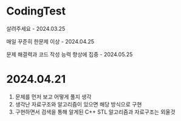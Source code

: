 # CodingTest
살려주세요 - 2024.03.25

매일 꾸준히 한문제 이상 - 2024.04.25

문제 해결력과 코드 작성 능력 향상에 집중 - 2024.05.25

# 2024.04.21
1. 문제를 먼저 보고 어떻게 풀지 생각
2. 생각난 자료구조와 알고리즘이 있으면 해당 방식으로 구현
3. 구현하면서 검색을 통해 알게된 C++ STL 알고리즘과 자료구조는 외울것
